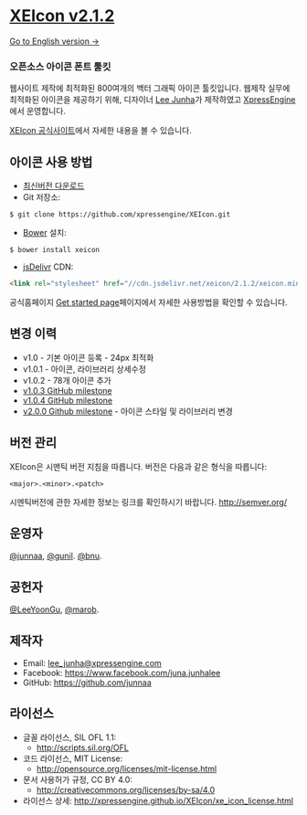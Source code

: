 # [XEIcon v2.1.2](http://xpressengine.github.io/XEIcon/)
[Go to English version →](https://github.com/xpressengine/XEIcon/blob/master/README.md)

### 오픈소스 아이콘 폰트 툴킷
웹사이트 제작에 최적화된 800여개의 백터 그래픽 아이콘 툴킷입니다.
웹제작 실무에 최적화된 아이콘을 제공하기 위해, 디자이너 [Lee Junha](https://github.com/junnaa)가 제작하였고 [XpressEngine](http://www.xpressengine.com/)에서 운영합니다.

[XEIcon 공식사이트](http://xpressengine.github.io/XEIcon/)에서 자세한 내용을 볼 수 있습니다.


## 아이콘 사용 방법 
- [최신버전 다운로드](https://github.com/xpressengine/XEIcon/archive/master.zip)
- Git 저장소: 

```
$ git clone https://github.com/xpressengine/XEIcon.git
```

- [Bower](http://bower.io) 설치: 

```
$ bower install xeicon
```

- [jsDelivr](http://www.jsdelivr.com/#!xeicon) CDN: 

```html
<link rel="stylesheet" href="//cdn.jsdelivr.net/xeicon/2.1.2/xeicon.min.css">
```

공식홈페이지 [Get started page](http://xpressengine.github.io/XEIcon/started.html)페이지에서 자세한 사용방법을 확인할 수 있습니다.


## 변경 이력
- v1.0 - 기본 아이콘 등록 - 24px 최적화
- v1.0.1 - 아이콘, 라이브러리 상세수정
- v1.0.2 - 78개 아이콘 추가
- [v1.0.3 GitHub milestone](https://github.com/xpressengine/XEIcon/issues?q=milestone%3A%22XEIcon+1.0.3%22)
- [v1.0.4 GitHub milestone](https://github.com/xpressengine/XEIcon/milestones/XEIcon%201.0.4)
- [v2.0.0 Github milestone](https://github.com/xpressengine/XEIcon/milestones/XEIcon%202.1) - 아이콘 스타일 및 라이브러리 변경


## 버전 관리
XEIcon은 시맨틱 버전 지침을 따릅니다. 버전은 다음과 같은 형식을 따릅니다:

`<major>.<minor>.<patch>`

시멘틱버전에 관한 자세한 정보는 링크를 확인하시기 바랍니다. http://semver.org/


## 운영자
[@junnaa](https://github.com/junnaa), [@gunil](http://github.com/gunil). [@bnu](https://github.com/bnu).


## 공헌자
[@LeeYoonGu](https://github.com/LeeYoonGu), [@marob](https://www.facebook.com/marob.99).


## 제작자
- Email: lee_junha@xpressengine.com
- Facebook: https://www.facebook.com/juna.junhalee
- GitHub: https://github.com/junnaa


## 라이선스
- 글꼴 라이선스, SIL OFL 1.1:
    - http://scripts.sil.org/OFL
- 코드 라이선스, MIT License:
    - http://opensource.org/licenses/mit-license.html
- 문서 사용허가 규정, CC BY 4.0:
    - http://creativecommons.org/licenses/by-sa/4.0
- 라이선스 상세: http://xpressengine.github.io/XEIcon/xe_icon_license.html
